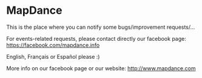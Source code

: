 # MapDance

This is the place where you can notify some bugs/improvement requests/...



For events-related requests, please contact directly our facebook page: https://facebook.com/mapdance.info



English, Français or Español please :)



More info on our facebook page or our website: http://www.mapdance.com
